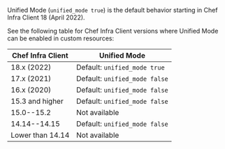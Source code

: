 Unified Mode (`unified_mode true`) is the default behavior starting in Chef Infra Client 18 (April 2022).

See the following table for Chef Infra Client versions where Unified Mode can be enabled in custom resources:

| Chef Infra Client | Unified Mode                  |
|-------------------|-------------------------------|
| 18.x (2022)       | Default: `unified_mode true`  |
| 17.x (2021)       | Default: `unified_mode false` |
| 16.x (2020)       | Default: `unified_mode false` |
| 15.3 and higher   | Default: `unified_mode false` |
| 15.0--15.2        | Not available                 |
| 14.14--14.15      | Default: `unified_mode false` |
| Lower than 14.14  | Not available                 |
